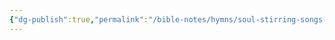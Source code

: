 ```yaml
---
{"dg-publish":true,"permalink":"/bible-notes/hymns/soul-stirring-songs-and-hymns/day-by-day/","title":"Day by Day","created":"","updated":""}
---
```



